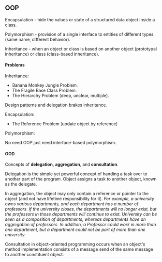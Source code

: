 OOP
-

Encapsulation - hide the values or state of a structured data object inside a class.

Polymorphism - provision of a single interface to entities of different types
(same name, different behavior).

Inheritance - when an object or class is based on another object (prototypal inheritance)
or class (class-based inheritance).

#### Problems

Inheritance:

* Banana Monkey Jungle Problem.
* The Fragile Base Class Problem.
* The Hierarchy Problem (deep, unclear, multiple).

Design patterns and delegation brakes inheritance.

Encapsulation:

* The Reference Problem (update object by reference)

Polymorphism:

No need OOP just need interface-based polymorphism.

#### OOD

Concepts of **delegation**, **aggregation**, and **consultation**.

Delegation is the simple yet powerful concept of handing a task over to another part of the program.
Object assigns a task to another object, known as the delegate.

In aggregation, the object may only contain a reference or pointer to the object
(and not have lifetime responsibility for it).
<i>
For example, a university owns various departments, and each department has a number of professors.
If the university closes, the departments will no longer exist,
but the professors in those departments will continue to exist.
University can be seen as a composition of departments,
whereas departments have an aggregation of professors.
In addition, a Professor could work in more than one department,
but a department could not be part of more than one university.
</i>

Consultation in object-oriented programming occurs when an object's method implementation consists
of a message send of the same message to another constituent object.
